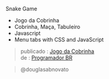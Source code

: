 Snake Game
- Jogo da Cobrinha
- Cobrinha, Maça, Tabuleiro
- Javascript
- Menu tabs with CSS and JavaScript

> publicado : [Jogo da Cobrinha](https://douglasabnovato.github.io/snake-game/)<br/>
> de : [Programador BR](https://www.youtube.com/watch?v=Hua1OSXitdQ&list=WL&index=16&t=54s)

>@douglasabnovato